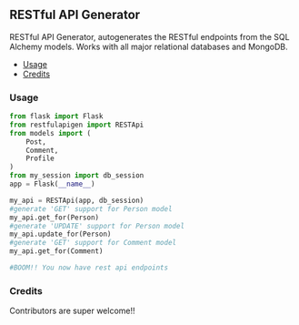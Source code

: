 ## RESTful API Generator


RESTful API Generator, autogenerates the RESTful endpoints from the SQL Alchemy models. Works with all major relational databases and MongoDB.




- [Usage](#usage)
- [Credits](#credits)




### Usage
```python
from flask import Flask 
from restfulapigen import RESTApi
from models import (
    Post,
    Comment,
    Profile
)
from my_session import db_session
app = Flask(__name__)

my_api = RESTApi(app, db_session)
#generate 'GET' support for Person model
my_api.get_for(Person)
#generate 'UPDATE' support for Person model
my_api.update_for(Person)
#generate 'GET' support for Comment model
my_api.get_for(Comment)

#BOOM!! You now have rest api endpoints

```



### Credits
Contributors are super welcome!!